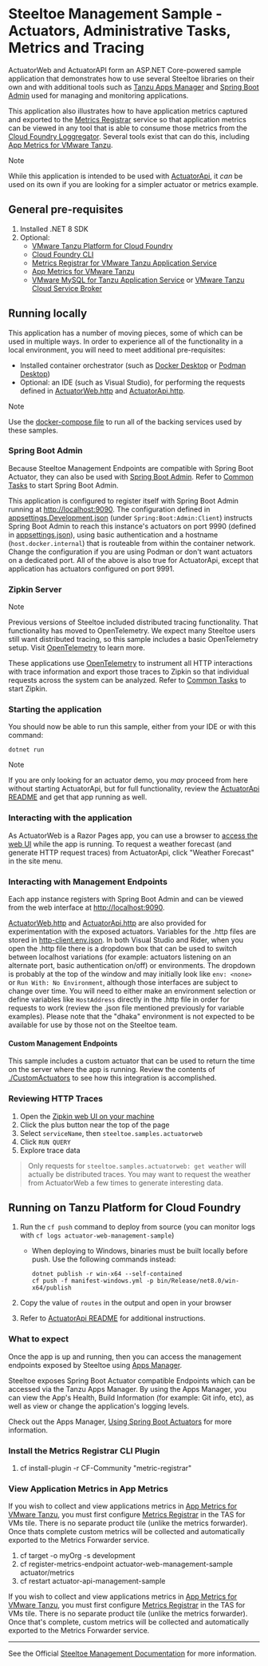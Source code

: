 # Steeltoe Management Sample - Actuators, Administrative Tasks, Metrics and Tracing

ActuatorWeb and ActuatorAPI form an ASP.NET Core-powered sample application that demonstrates how to use several
Steeltoe libraries on their own and with additional tools such
as [Tanzu Apps Manager](https://docs.vmware.com/en/VMware-Tanzu-Application-Service/6.0/tas-for-vms/console-index.html)
and [Spring Boot Admin](https://docs.spring-boot-admin.com/) used for managing and monitoring applications.

This application also illustrates how to have application metrics captured and exported to
the [Metrics Registrar](https://docs.vmware.com/en/VMware-Tanzu-Application-Service/6.0/tas-for-vms/metric-registrar-index.html)
service so that application metrics can be viewed in any tool that is able to consume those metrics from
the [Cloud Foundry Loggregator](https://github.com/cloudfoundry/loggregator-release).
Several tools exist that can do this,
including [App Metrics for VMware Tanzu](https://docs.vmware.com/en/App-Metrics-for-VMware-Tanzu/2.2/app-metrics/GUID-index.html).

> [!NOTE]  
> While this application is intended to be used with [ActuatorApi](../ActuatorApi/), it _can_ be used on its own if you
> are looking for a simpler actuator or metrics example.

## General pre-requisites

1. Installed .NET 8 SDK
1. Optional:
    * [VMware Tanzu Platform for Cloud Foundry](https://docs.vmware.com/en/VMware-Tanzu-Application-Service/index.html)
    * [Cloud Foundry CLI](https://docs.cloudfoundry.org/cf-cli/install-go-cli.html)
    * [Metrics Registrar for VMware Tanzu Application Service](https://docs.vmware.com/en/VMware-Tanzu-Application-Service/6.0/tas-for-vms/metric-registrar-index.html)
    * [App Metrics for VMware Tanzu](https://docs.vmware.com/en/App-Metrics-for-VMware-Tanzu/2.2/app-metrics/GUID-index.html)
    * [VMware MySQL for Tanzu Application Service](https://docs.vmware.com/en/VMware-SQL-with-MySQL-for-Tanzu-Application-Service/index.html)
    or [VMware Tanzu Cloud Service Broker](https://docs.vmware.com/en/Cloud-Service-Broker-for-VMware-Tanzu/index.html)

## Running locally

This application has a number of moving pieces, some of which can be used in multiple ways. In order to experience all
of the functionality in a local environment, you will need to meet additional pre-requisites:

* Installed container orchestrator (such as [Docker Desktop](https://www.docker.com/products/docker-desktop/)
  or [Podman Desktop](https://podman-desktop.io/))
* Optional: an IDE (such as Visual Studio), for performing the requests defined
  in [ActuatorWeb.http](./ActuatorWeb.http) and [ActuatorApi.http](../ActuatorApi/ActuatorApi.http).

> [!NOTE]  
> Use the [docker-compose file](../docker-compose.yaml) to run all of the backing services used by these samples.

### Spring Boot Admin

Because Steeltoe Management Endpoints are compatible with Spring Boot Actuator, they can also be used
with [Spring Boot Admin](https://docs.spring-boot-admin.com/). Refer
to [Common Tasks](../../../CommonTasks.md#spring-boot-admin) to start Spring Boot Admin.

This application is configured to register itself with Spring Boot Admin running at <http://localhost:9090>. The
configuration defined in [appsettings.Development.json](./appsettings.Development.json) (under
`Spring:Boot:Admin:Client`) instructs Spring Boot Admin to reach this instance's actuators on port 9990 (defined
in [appsettings.json](./appsettings.json)), using basic authentication and a hostname (`host.docker.internal`) that is
routeable from within the container network. Change the configuration if you are using Podman or don't want actuators on
a dedicated port. All of the above is also true for ActuatorApi, except that application has actuators configured on
port 9991.

### Zipkin Server

> [!NOTE]  
> Previous versions of Steeltoe included distributed tracing functionality. That functionality has moved to OpenTelemetry.
> We expect many Steeltoe users still want distributed tracing, so this sample includes a basic OpenTelemetry setup.
> Visit [OpenTelemetry](https://opentelemetry.io/docs/languages/net/) to learn more. 

These applications use [OpenTelemetry](./OpenTelemetryExtensions.cs) to instrument all HTTP interactions with
trace information and export those traces to Zipkin so that individual requests across the system can be analyzed. Refer
to [Common Tasks](../../../CommonTasks.md#zipkin) to start Zipkin.

### Starting the application

You should now be able to run this sample, either from your IDE or with this command:

```shell
dotnet run
```

> [!NOTE]  
> If you are only looking for an actuator demo, you _may_ proceed from here without starting ActuatorApi, but for full
> functionality, review the [ActuatorApi README](../ActuatorApi/README.md) and get that app running as well.

### Interacting with the application

As ActuatorWeb is a Razor Pages app, you can use a browser to [access the web UI](http://localhost:5126) while the app
is running. To request a weather forecast (and generate HTTP request traces) from ActuatorApi, click "Weather Forecast"
in the site menu.

### Interacting with Management Endpoints

Each app instance registers with Spring Boot Admin and can be viewed from the web interface at <http://localhost:9090>.

[ActuatorWeb.http](./ActuatorWeb.http) and [ActuatorApi.http](../ActuatorApi/ActuatorApi.http) are also provided for
experimentation with the exposed actuators. Variables for the .http files are stored
in [http-client.env.json](./http-client.env.json). In both Visual Studio and Rider, when you open the .http file there
is a dropdown box that can be used to switch between localhost variations (for example: actuators listening on an
alternate port, basic authentication on/off) or environments. The dropdown is probably at the top of the window and may
initially look like `env: <none>` or `Run With: No Environment`, although those interfaces are subject to change over
time. You will need to either make an environment selection or define variables like `HostAddress` directly in the .http
file in order for requests to work (review the .json file mentioned previously for variable examples). Please note that
the "dhaka" environment is not expected to be available for use by those not on the Steeltoe team.

#### Custom Management Endpoints

This sample includes a custom actuator that can be used to return the time on the server where the app is running.
Review the contents of [./CustomActuators](./CustomActuators/) to see how this integration is accomplished.

### Reviewing HTTP Traces

1. Open the [Zipkin web UI on your machine](http://localhost:9411)
1. Click the plus button near the top of the page
1. Select `serviceName`, then `steeltoe.samples.actuatorweb`
1. Click `RUN QUERY`
1. Explore trace data

> Only requests for `steeltoe.samples.actuatorweb: get weather` will actually be distributed traces. You may want to
> request the weather from ActuatorWeb a few times to generate interesting data.

## Running on Tanzu Platform for Cloud Foundry

1. Run the `cf push` command to deploy from source (you can monitor logs with `cf logs actuator-web-management-sample`)
    * When deploying to Windows, binaries must be built locally before push. Use the following commands instead:

      ```shell
      dotnet publish -r win-x64 --self-contained
      cf push -f manifest-windows.yml -p bin/Release/net8.0/win-x64/publish
      ```

1. Copy the value of `routes` in the output and open in your browser
1. Refer to [ActuatorApi README](../ActuatorApi/README.md#running-on-tanzu-platform-for-cloud-foundry) for additional
   instructions.

### What to expect

Once the app is up and running, then you can access the management endpoints exposed by Steeltoe
using [Apps Manager](https://docs.vmware.com/en/VMware-Tanzu-Application-Service/6.0/tas-for-vms/manage-apps.html).

Steeltoe exposes Spring Boot Actuator compatible Endpoints which can be accessed via the Tanzu Apps Manager. By using
the Apps Manager, you can view the App's Health, Build Information (for example: Git info, etc), as well as view or
change the application's logging levels.

Check out the Apps
Manager, [Using Spring Boot Actuators](https://docs.vmware.com/en/VMware-Tanzu-Application-Service/6.0/tas-for-vms/using-actuators.html)
for more information.

### Install the Metrics Registrar CLI Plugin

1. cf install-plugin -r CF-Community "metric-registrar"

### View Application Metrics in App Metrics

If you wish to collect and view applications metrics
in [App Metrics for VMware Tanzu](https://docs.vmware.com/en/App-Metrics-for-VMware-Tanzu/index.html), you must first
configure [Metrics Registrar](https://docs.pivotal.io/platform/application-service/2-9/metric-registrar/index.html) in
the TAS for VMs tile. There is no separate product tile (unlike the metrics forwarder). Once thats complete custom
metrics will be collected and automatically exported to the Metrics Forwarder service.

1. cf target -o myOrg -s development
2. cf register-metrics-endpoint actuator-web-management-sample actuator/metrics
3. cf restart actuator-api-management-sample

If you wish to collect and view applications metrics
in [App Metrics for VMware Tanzu](https://docs.vmware.com/en/App-Metrics-for-VMware-Tanzu/index.html), you must first
configure [Metrics Registrar](https://docs.pivotal.io/platform/application-service/2-9/metric-registrar/index.html) in
the TAS for VMs tile. There is no separate product tile (unlike the metrics forwarder). Once that's complete, custom
metrics will be collected and automatically exported to the Metrics Forwarder service.

---

See the Official [Steeltoe Management Documentation](https://docs.steeltoe.io/api/v3/management/) for more information.

